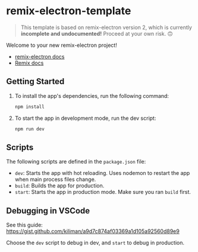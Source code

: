 # remix-electron-template

> This template is based on remix-electron version 2, which is currently **incomplete and undocumented!** Proceed at your own risk. 🙃

Welcome to your new remix-electron project!

- [remix-electron docs](https://github.com/itsMapleLeaf/remix-electron)
- [Remix docs](https://remix.run/docs)

## Getting Started

1. To install the app's dependencies, run the following command:

   ```sh
   npm install
   ```

1. To start the app in development mode, run the dev script:

   ```sh
   npm run dev
   ```

## Scripts

The following scripts are defined in the `package.json` file:

- `dev`: Starts the app with hot reloading. Uses nodemon to restart the app when main process files change.
- `build`: Builds the app for production. <!-- Uses [Electron Builder](https://www.electron.build/) to create a distributable package. -->
- `start`: Starts the app in production mode. Make sure you ran `build` first.

## Debugging in VSCode

See this guide: https://gist.github.com/kiliman/a9d7c874af03369a1d105a92560d89e9

Choose the `dev` script to debug in dev, and `start` to debug in production.
